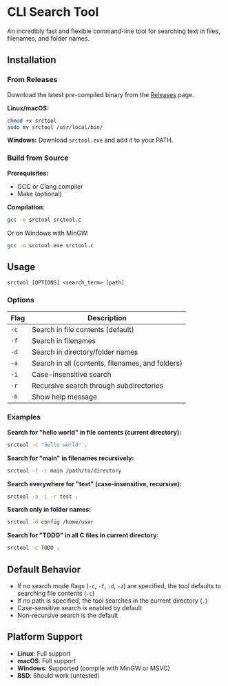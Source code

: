 # CLI Search Tool

An incredibly fast and flexible command-line tool for searching text in files, filenames, and folder names.

## Installation

### From Releases

Download the latest pre-compiled binary from the [Releases](https://github.com/Lucop1911/CLI-search-tool/releases) page.

**Linux/macOS:**
```bash
chmod +x srctool
sudo mv srctool /usr/local/bin/
```

**Windows:**
Download `srctool.exe` and add it to your PATH.

### Build from Source

**Prerequisites:**
- GCC or Clang compiler
- Make (optional)

**Compilation:**
```bash
gcc -o srctool srctool.c
```

Or on Windows with MinGW:
```bash
gcc -o srctool.exe srctool.c
```

## Usage

```
srctool [OPTIONS] <search_term> [path]
```

### Options

| Flag | Description |
|------|-------------|
| `-c` | Search in file contents (default) |
| `-f` | Search in filenames |
| `-d` | Search in directory/folder names |
| `-a` | Search in all (contents, filenames, and folders) |
| `-i` | Case-insensitive search |
| `-r` | Recursive search through subdirectories |
| `-h` | Show help message |

### Examples

**Search for "hello world" in file contents (current directory):**
```bash
srctool -c "hello world" .
```

**Search for "main" in filenames recursively:**
```bash
srctool -f -r main /path/to/directory
```

**Search everywhere for "test" (case-insensitive, recursive):**
```bash
srctool -a -i -r test .
```

**Search only in folder names:**
```bash
srctool -d config /home/user
```

**Search for "TODO" in all C files in current directory:**
```bash
srctool -c TODO .
```


## Default Behavior

- If no search mode flags (`-c`, `-f`, `-d`, `-a`) are specified, the tool defaults to searching file contents (`-c`)
- If no path is specified, the tool searches in the current directory (`.`)
- Case-sensitive search is enabled by default
- Non-recursive search is the default

## Platform Support

- **Linux**: Full support
- **macOS**: Full support
- **Windows**: Supported (compile with MinGW or MSVC)
- **BSD**: Should work (untested)